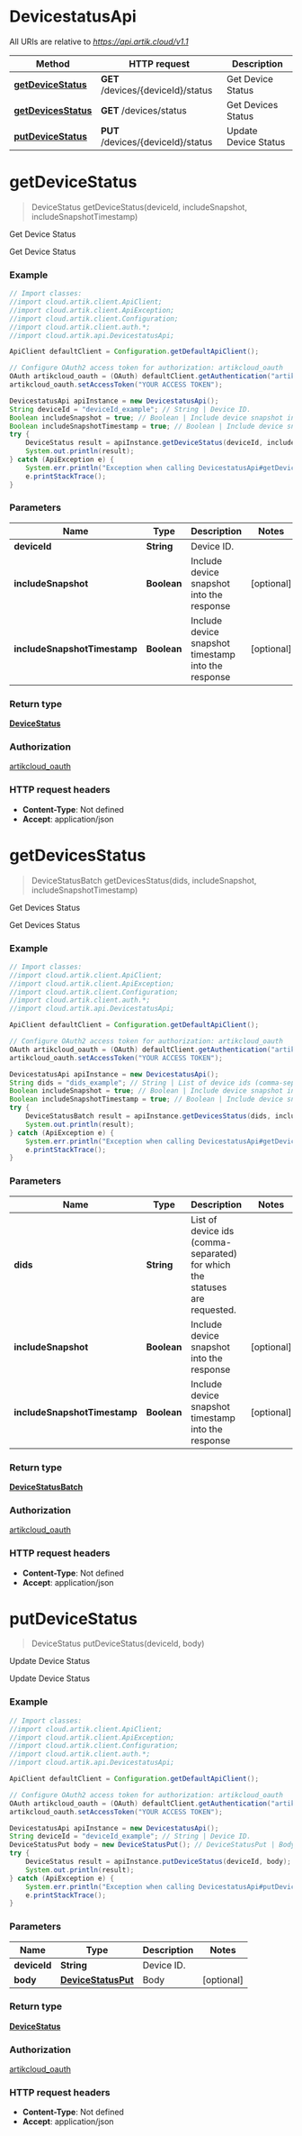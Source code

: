 # DevicestatusApi

All URIs are relative to *https://api.artik.cloud/v1.1*

Method | HTTP request | Description
------------- | ------------- | -------------
[**getDeviceStatus**](DevicestatusApi.md#getDeviceStatus) | **GET** /devices/{deviceId}/status | Get Device Status
[**getDevicesStatus**](DevicestatusApi.md#getDevicesStatus) | **GET** /devices/status | Get Devices Status
[**putDeviceStatus**](DevicestatusApi.md#putDeviceStatus) | **PUT** /devices/{deviceId}/status | Update Device Status


<a name="getDeviceStatus"></a>
# **getDeviceStatus**
> DeviceStatus getDeviceStatus(deviceId, includeSnapshot, includeSnapshotTimestamp)

Get Device Status

Get Device Status

### Example
```java
// Import classes:
//import cloud.artik.client.ApiClient;
//import cloud.artik.client.ApiException;
//import cloud.artik.client.Configuration;
//import cloud.artik.client.auth.*;
//import cloud.artik.api.DevicestatusApi;

ApiClient defaultClient = Configuration.getDefaultApiClient();

// Configure OAuth2 access token for authorization: artikcloud_oauth
OAuth artikcloud_oauth = (OAuth) defaultClient.getAuthentication("artikcloud_oauth");
artikcloud_oauth.setAccessToken("YOUR ACCESS TOKEN");

DevicestatusApi apiInstance = new DevicestatusApi();
String deviceId = "deviceId_example"; // String | Device ID.
Boolean includeSnapshot = true; // Boolean | Include device snapshot into the response
Boolean includeSnapshotTimestamp = true; // Boolean | Include device snapshot timestamp into the response
try {
    DeviceStatus result = apiInstance.getDeviceStatus(deviceId, includeSnapshot, includeSnapshotTimestamp);
    System.out.println(result);
} catch (ApiException e) {
    System.err.println("Exception when calling DevicestatusApi#getDeviceStatus");
    e.printStackTrace();
}
```

### Parameters

Name | Type | Description  | Notes
------------- | ------------- | ------------- | -------------
 **deviceId** | **String**| Device ID. |
 **includeSnapshot** | **Boolean**| Include device snapshot into the response | [optional]
 **includeSnapshotTimestamp** | **Boolean**| Include device snapshot timestamp into the response | [optional]

### Return type

[**DeviceStatus**](DeviceStatus.md)

### Authorization

[artikcloud_oauth](../README.md#artikcloud_oauth)

### HTTP request headers

 - **Content-Type**: Not defined
 - **Accept**: application/json

<a name="getDevicesStatus"></a>
# **getDevicesStatus**
> DeviceStatusBatch getDevicesStatus(dids, includeSnapshot, includeSnapshotTimestamp)

Get Devices Status

Get Devices Status

### Example
```java
// Import classes:
//import cloud.artik.client.ApiClient;
//import cloud.artik.client.ApiException;
//import cloud.artik.client.Configuration;
//import cloud.artik.client.auth.*;
//import cloud.artik.api.DevicestatusApi;

ApiClient defaultClient = Configuration.getDefaultApiClient();

// Configure OAuth2 access token for authorization: artikcloud_oauth
OAuth artikcloud_oauth = (OAuth) defaultClient.getAuthentication("artikcloud_oauth");
artikcloud_oauth.setAccessToken("YOUR ACCESS TOKEN");

DevicestatusApi apiInstance = new DevicestatusApi();
String dids = "dids_example"; // String | List of device ids (comma-separated) for which the statuses are requested.
Boolean includeSnapshot = true; // Boolean | Include device snapshot into the response
Boolean includeSnapshotTimestamp = true; // Boolean | Include device snapshot timestamp into the response
try {
    DeviceStatusBatch result = apiInstance.getDevicesStatus(dids, includeSnapshot, includeSnapshotTimestamp);
    System.out.println(result);
} catch (ApiException e) {
    System.err.println("Exception when calling DevicestatusApi#getDevicesStatus");
    e.printStackTrace();
}
```

### Parameters

Name | Type | Description  | Notes
------------- | ------------- | ------------- | -------------
 **dids** | **String**| List of device ids (comma-separated) for which the statuses are requested. |
 **includeSnapshot** | **Boolean**| Include device snapshot into the response | [optional]
 **includeSnapshotTimestamp** | **Boolean**| Include device snapshot timestamp into the response | [optional]

### Return type

[**DeviceStatusBatch**](DeviceStatusBatch.md)

### Authorization

[artikcloud_oauth](../README.md#artikcloud_oauth)

### HTTP request headers

 - **Content-Type**: Not defined
 - **Accept**: application/json

<a name="putDeviceStatus"></a>
# **putDeviceStatus**
> DeviceStatus putDeviceStatus(deviceId, body)

Update Device Status

Update Device Status

### Example
```java
// Import classes:
//import cloud.artik.client.ApiClient;
//import cloud.artik.client.ApiException;
//import cloud.artik.client.Configuration;
//import cloud.artik.client.auth.*;
//import cloud.artik.api.DevicestatusApi;

ApiClient defaultClient = Configuration.getDefaultApiClient();

// Configure OAuth2 access token for authorization: artikcloud_oauth
OAuth artikcloud_oauth = (OAuth) defaultClient.getAuthentication("artikcloud_oauth");
artikcloud_oauth.setAccessToken("YOUR ACCESS TOKEN");

DevicestatusApi apiInstance = new DevicestatusApi();
String deviceId = "deviceId_example"; // String | Device ID.
DeviceStatusPut body = new DeviceStatusPut(); // DeviceStatusPut | Body
try {
    DeviceStatus result = apiInstance.putDeviceStatus(deviceId, body);
    System.out.println(result);
} catch (ApiException e) {
    System.err.println("Exception when calling DevicestatusApi#putDeviceStatus");
    e.printStackTrace();
}
```

### Parameters

Name | Type | Description  | Notes
------------- | ------------- | ------------- | -------------
 **deviceId** | **String**| Device ID. |
 **body** | [**DeviceStatusPut**](DeviceStatusPut.md)| Body | [optional]

### Return type

[**DeviceStatus**](DeviceStatus.md)

### Authorization

[artikcloud_oauth](../README.md#artikcloud_oauth)

### HTTP request headers

 - **Content-Type**: Not defined
 - **Accept**: application/json

